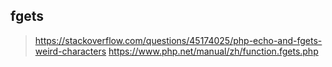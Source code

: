 ## fgets
> https://stackoverflow.com/questions/45174025/php-echo-and-fgets-weird-characters
> https://www.php.net/manual/zh/function.fgets.php
